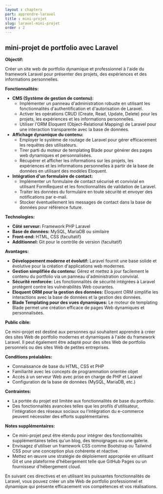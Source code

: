 ```yaml
---
layout : chapters
part: apprendre-laravel
title : mini-projet
slug: laravel-mini-projet
order : 2
---
```


## mini-projet de portfolio avec Laravel

**Objectif:**

Créer un site web de portfolio dynamique et professionnel à l'aide du framework Laravel pour présenter des projets, des expériences et des informations personnelles.

**Fonctionnalités:**

* **CMS (Système de gestion de contenu):**
    * Implémenter un panneau d'administration robuste en utilisant les fonctionnalités d'authentification et d'autorisation de Laravel.
    * Activer les opérations CRUD (Create, Read, Update, Delete) pour les projets, les expériences et les informations personnelles.
    * Utiliser l'ORM Eloquent (Object-Relational Mapping) de Laravel pour une interaction transparente avec la base de données.
* **Affichage dynamique du contenu:**
    * Employer le système de routage de Laravel pour gérer efficacement les requêtes des utilisateurs.
    * Tirer parti du moteur de templating Blade pour générer des pages web dynamiques et personnalisées.
    * Récupérer et afficher les informations sur les projets, les expériences et les informations personnelles à partir de la base de données en utilisant des modèles Eloquent.
* **Intégration d'un formulaire de contact:**
    * Implémenter un formulaire de contact sécurisé et convivial en utilisant FormRequest et les fonctionnalités de validation de Laravel.
    * Traiter les données du formulaire en toute sécurité et envoyer des notifications par e-mail.
    * Stocker éventuellement les messages de contact dans la base de données pour référence future.

**Technologies:**

* **Côté serveur:** Framework PHP Laravel
* **Base de données:** MySQL, MariaDB ou similaire
* **Front-end:** HTML, CSS (facultatif)
* **Additionnel:** Git pour le contrôle de version (facultatif)

**Avantages:**

* **Développement moderne et évolutif:** Laravel fournit une base solide et évolutive pour la création d'applications web modernes.
* **Gestion simplifiée du contenu:** Gérez et mettez à jour facilement le contenu du portfolio via un panneau d'administration convivial.
* **Sécurité renforcée:** Les fonctionnalités de sécurité intégrées à Laravel protègent contre les vulnérabilités Web courantes.
* **Eloquent ORM pour la gestion des données:** Eloquent ORM simplifie les interactions avec la base de données et la gestion des données.
* **Blade Templating pour des vues dynamiques:** Le moteur de templating Blade permet une création efficace de pages Web dynamiques et personnalisées.

**Public cible:**

Ce mini-projet est destiné aux personnes qui souhaitent apprendre à créer des sites Web de portfolio modernes et dynamiques à l'aide du framework Laravel. Il peut également être adapté pour des sites Web de portfolio personnels ou des sites Web de petites entreprises.

**Conditions préalables:**

* Connaissance de base du HTML, CSS et PHP
* Familiarité avec les concepts de programmation orientée objet
* Accès à un serveur Web avec prise en charge de PHP et Laravel
* Configuration de la base de données (MySQL, MariaDB, etc.)

**Contraintes:**

* La portée du projet est limitée aux fonctionnalités de base du portfolio.
* Des fonctionnalités avancées telles que les profils d'utilisateur, l'intégration des réseaux sociaux ou l'intégration du e-commerce peuvent nécessiter des efforts supplémentaires.

**Notes supplémentaires:**

* Ce mini-projet peut être étendu pour intégrer des fonctionnalités supplémentaires telles qu'un blog, des témoignages ou une galerie.
* Envisagez d'utiliser un framework CSS comme Bootstrap ou Tailwind CSS pour une conception plus cohérente et réactive.
* Mettez en œuvre une stratégie de déploiement appropriée en utilisant Git et une plateforme d'hébergement telle que GitHub Pages ou un fournisseur d'hébergement cloud.

En suivant ces directives et en utilisant les puissantes fonctionnalités de Laravel, vous pouvez créer un site Web de portfolio professionnel et dynamique qui présente efficacement vos compétences et vos réalisations.
